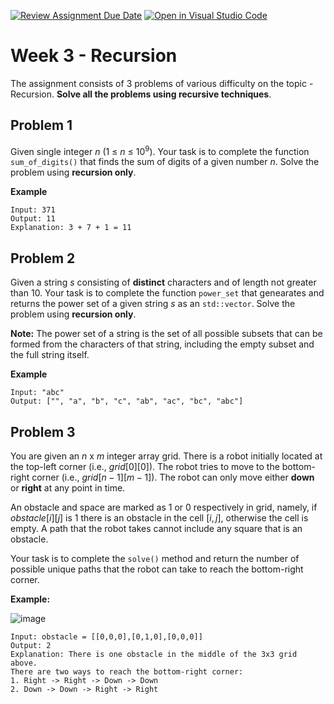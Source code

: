 [![Review Assignment Due Date](https://classroom.github.com/assets/deadline-readme-button-8d59dc4de5201274e310e4c54b9627a8934c3b88527886e3b421487c677d23eb.svg)](https://classroom.github.com/a/QRvmdFE6)
[![Open in Visual Studio Code](https://classroom.github.com/assets/open-in-vscode-c66648af7eb3fe8bc4f294546bfd86ef473780cde1dea487d3c4ff354943c9ae.svg)](https://classroom.github.com/online_ide?assignment_repo_id=10758162&assignment_repo_type=AssignmentRepo)
# Week 3 - Recursion

The assignment consists of 3 problems of various difficulty on the topic - Recursion. **Solve all the problems using recursive techniques**.

## Problem 1

Given single integer $n$ (1 &#8804; $n$ &#8804; 10<sup>9</sup>). Your task is to complete the function `sum_of_digits()` that finds the sum of digits of a given number $n$. Solve the problem using **recursion only**.

**Example**
```
Input: 371
Output: 11
Explanation: 3 + 7 + 1 = 11
```

## Problem 2

Given a string $s$ consisting of **distinct** characters and of length not greater than $10$. Your task is to complete the function `power_set` that genearates and returns the power set of a given string $s$ as an `std::vector`. Solve the problem using **recursion only**.

**Note:** The power set of a string is the set of all possible subsets that can be formed from the characters of that string, including the empty subset and the full string itself.

**Example**
```
Input: "abc"
Output: ["", "a", "b", "c", "ab", "ac", "bc", "abc"]
```

## Problem 3

You are given an $n$ x $m$ integer array grid. There is a robot initially located at the top-left corner (i.e., $grid[0][0]$). The robot tries to move to the bottom-right corner (i.e., $grid[n - 1][m - 1]$). The robot can only move either **down** or **right** at any point in time.

An obstacle and space are marked as 1 or 0 respectively in grid, namely, if $obstacle[i][j]$ is 1 there is an obstacle in the cell $[i, j]$, otherwise the cell is empty. A path that the robot takes cannot include any square that is an obstacle.

Your task is to complete the `solve()` method and return the number of possible unique paths that the robot can take to reach the bottom-right corner.

**Example:**

![image](https://user-images.githubusercontent.com/129171338/229522747-4e9de755-70a4-46c2-9b85-a248418f6c66.png)

```
Input: obstacle = [[0,0,0],[0,1,0],[0,0,0]]
Output: 2
Explanation: There is one obstacle in the middle of the 3x3 grid above.
There are two ways to reach the bottom-right corner:
1. Right -> Right -> Down -> Down
2. Down -> Down -> Right -> Right
```
